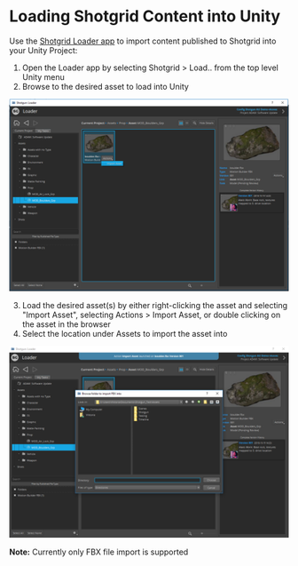 # Loading Shotgrid Content into Unity

Use the [Shotgrid Loader app](https://support.shotgunsoftware.com/hc/en-us/articles/115000068574-Integrations-User-Guide#The%20Loader) to import content published to Shotgrid into your Unity Project:

1. Open the Loader app by selecting Shotgrid > Load.. from the top level Unity menu
2. Browse to the desired asset to load into Unity

![Shotgrid Loader app](images/load_asset.png)

3. Load the desired asset(s) by either right-clicking the asset and selecting "Import Asset", selecting Actions > Import Asset, or double clicking on the asset in the browser
4. Select the location under Assets to import the asset into

![Shotgrid Loader Browse](images/loader_import_asset.png)

**Note:** Currently only FBX file import is supported
